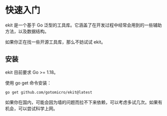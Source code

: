 # 快速入门

ekit 是一个基于 Go 泛型的工具库。它涵盖了在开发过程中经常会用到的一些辅助方法，以及数据结构。

如果你正在找一些开源工具库，那么不妨试试 ekit。

## 安装

ekit 目前要求 Go >= 1.18。

使用 go get 命令安装：
```shell
go get github.com/gotomicro/ekit@latest
```
如果你在国内，可能会因为墙的问题而拉不下来依赖，可以考虑多试几次。如果有机会，可以尝试科学上网。